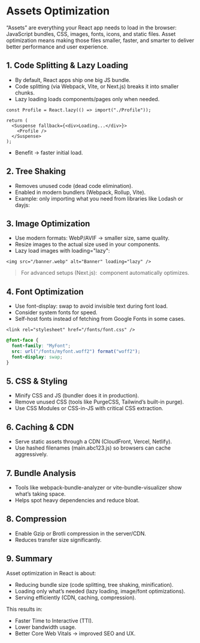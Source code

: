 # Assets Optimization

“Assets” are everything your React app needs to load in the browser: JavaScript bundles, CSS, images, fonts, icons, and static files. Asset optimization means making those files smaller, faster, and smarter to deliver better performance and user experience.

## 1. Code Splitting & Lazy Loading

- By default, React apps ship one big JS bundle.
- Code splitting (via Webpack, Vite, or Next.js) breaks it into smaller chunks.
- Lazy loading loads components/pages only when needed.

```tsx
const Profile = React.lazy(() => import("./Profile"));

return (
  <Suspense fallback={<div>Loading...</div>}>
    <Profile />
  </Suspense>
);
```

- Benefit → faster initial load.

## 2. Tree Shaking

- Removes unused code (dead code elimination).
- Enabled in modern bundlers (Webpack, Rollup, Vite).
- Example: only importing what you need from libraries like Lodash or dayjs:

## 3. Image Optimization

- Use modern formats: WebP/AVIF → smaller size, same quality.
- Resize images to the actual size used in your components.
- Lazy load images with loading="lazy":

```tsx
<img src="/banner.webp" alt="Banner" loading="lazy" />
```

> For advanced setups (Next.js): <Image /> component automatically optimizes.

## 4. Font Optimization

- Use font-display: swap to avoid invisible text during font load.
- Consider system fonts for speed.
- Self-host fonts instead of fetching from Google Fonts in some cases.

```tsx
<link rel="stylesheet" href="/fonts/font.css" />
```

```css
@font-face {
  font-family: "MyFont";
  src: url("/fonts/myfont.woff2") format("woff2");
  font-display: swap;
}
```

## 5. CSS & Styling

- Minify CSS and JS (bundler does it in production).
- Remove unused CSS (tools like PurgeCSS, Tailwind’s built-in purge).
- Use CSS Modules or CSS-in-JS with critical CSS extraction.

## 6. Caching & CDN

- Serve static assets through a CDN (CloudFront, Vercel, Netlify).
- Use hashed filenames (main.abc123.js) so browsers can cache aggressively.

## 7. Bundle Analysis

- Tools like webpack-bundle-analyzer or vite-bundle-visualizer show what’s taking space.
- Helps spot heavy dependencies and reduce bloat.

## 8. Compression

- Enable Gzip or Brotli compression in the server/CDN.
- Reduces transfer size significantly.

## 9. Summary

Asset optimization in React is about:

- Reducing bundle size (code splitting, tree shaking, minification).
- Loading only what’s needed (lazy loading, image/font optimizations).
- Serving efficiently (CDN, caching, compression).

This results in:

- Faster Time to Interactive (TTI).
- Lower bandwidth usage.
- Better Core Web Vitals → improved SEO and UX.
